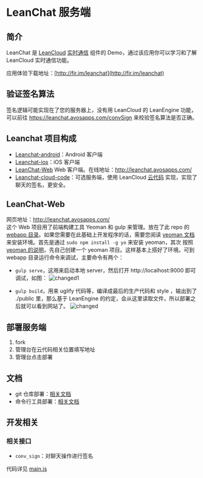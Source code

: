 # LeanChat 服务端

## 简介

LeanChat 是 [LeanCloud](http://leancloud.cn) [实时通信](https://leancloud.cn/docs/realtime.html) 组件的 Demo，通过该应用你可以学习和了解 LeanCloud 实时通信功能。

应用体验下载地址：[http://fir.im/leanchat](http://fir.im/leanchat)

## 验证签名算法
签名逻辑可能实现在了您的服务器上，没有用 LeanCloud 的 LeanEngine 功能，可以前往 https://leanchat.avosapps.com/convSign 来校验签名算法是否正确。

## Leanchat 项目构成

* [Leanchat-android](https://github.com/leancloud/leanchat-android)：Android 客户端
* [Leanchat-ios](https://github.com/leancloud/leanchat-ios)：iOS 客户端
* [LeanChat-Web](https://github.com/leancloud/leanchat-cloudcode/tree/master/webapp) Web 客户端。在线地址：http://leanchat.avosapps.com/ 
* [Leanchat-cloud-code](https://github.com/leancloud/leanchat-cloudcode)：可选服务端，使用 LeanCloud [云代码](https://leancloud.cn/docs/cloud_code_guide.html) 实现，实现了聊天的签名，更安全。

## LeanChat-Web
网页地址：http://leanchat.avosapps.com/ 	
这个 Web 项目用了前端构建工具 Yeoman 和 gulp 来管理。放在了此 repo 的 [webapp 目录](https://github.com/leancloud/leanchat-cloudcode/tree/master/webapp)。如果您需要在此基础上开发程序的话，需要您阅读 [yeoman 文档](http://yeoman.io/)来安装环境。首先是通过 `sudo npm install -g yo` 来安装 yeoman，其次 按照 [yeoman 的说明](http://yeoman.io/learning/index.html)，先自己创建一个 yeoman 项目。这样基本上搭好了环境。可到 webapp 目录运行命令来调试，主要命令有两个：

* `gulp serve`，这用来启动本地 server，然后打开 http://localhost:9000 即可调试，如图：
![changed1](https://cloud.githubusercontent.com/assets/5022872/8589118/29ffcf0a-2645-11e5-9ef6-a06513f7d860.png)

* `gulp build`，用来 uglify 代码等，编译成最后的生产代码和 style ，输出到了 ./public 里，那么基于 LeanEngine 的约定，会从这里读取文件，所以部署之后就可以看到网站了。
![changed](https://cloud.githubusercontent.com/assets/5022872/8589168/b9345362-2645-11e5-8bd4-5bb78753c07e.png)


## 部署服务端

1. fork
2. 管理台在云代码相关位置填写地址
3. 管理台点击部署

## 文档

* git 仓库部署：[相关文档](https://leancloud.cn/docs/cloud_code_guide.html#部署代码)
* 命令行工具部署：[相关文档](https://leancloud.cn/docs/cloud_code_commandline.html#部署)

## 开发相关

### 相关接口

* `conv_sign`：对聊天操作进行签名

代码详见 [main.js](https://github.com/leancloud/AdventureCloud/blob/master/cloud/main.js)
